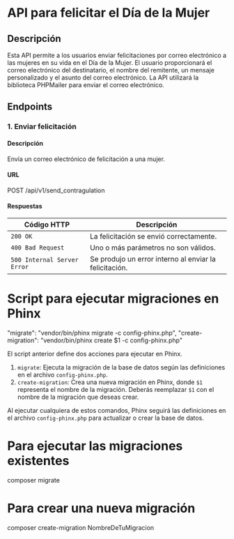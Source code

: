 # API para felicitar el Día de la Mujer

## Descripción

Esta API permite a los usuarios enviar felicitaciones por correo electrónico a las mujeres en su vida en el Día de la Mujer. El usuario proporcionará el correo electrónico del destinatario, el nombre del remitente, un mensaje personalizado y el asunto del correo electrónico. La API utilizará la biblioteca PHPMailer para enviar el correo electrónico.


## Endpoints

### 1. Enviar felicitación

#### Descripción

Envía un correo electrónico de felicitación a una mujer.

#### URL

POST /api/v1/send_contragulation

#### Respuestas


| Código HTTP                | Descripción                                            |
| ----------------------------- | --------------------------------------------------------- |
| `200 OK`                    | La felicitación se envió correctamente.               |
| `400 Bad Request`           | Uno o más parámetros no son válidos.                 |
| `500 Internal Server Error` | Se produjo un error interno al enviar la felicitación. |

# Script para ejecutar migraciones en Phinx

"migrate": "vendor/bin/phinx migrate -c config-phinx.php",
"create-migration": "vendor/bin/phinx create $1 -c config-phinx.php"

El script anterior define dos acciones para ejecutar en Phinx.

1. `migrate`: Ejecuta la migración de la base de datos según las definiciones en el archivo `config-phinx.php`.
2. `create-migration`: Crea una nueva migración en Phinx, donde `$1` representa el nombre de la migración. Deberás reemplazar `$1` con el nombre de la migración que deseas crear.

Al ejecutar cualquiera de estos comandos, Phinx seguirá las definiciones en el archivo `config-phinx.php` para actualizar o crear la base de datos.

# Para ejecutar las migraciones existentes

composer migrate

# Para crear una nueva migración

composer create-migration NombreDeTuMigracion
